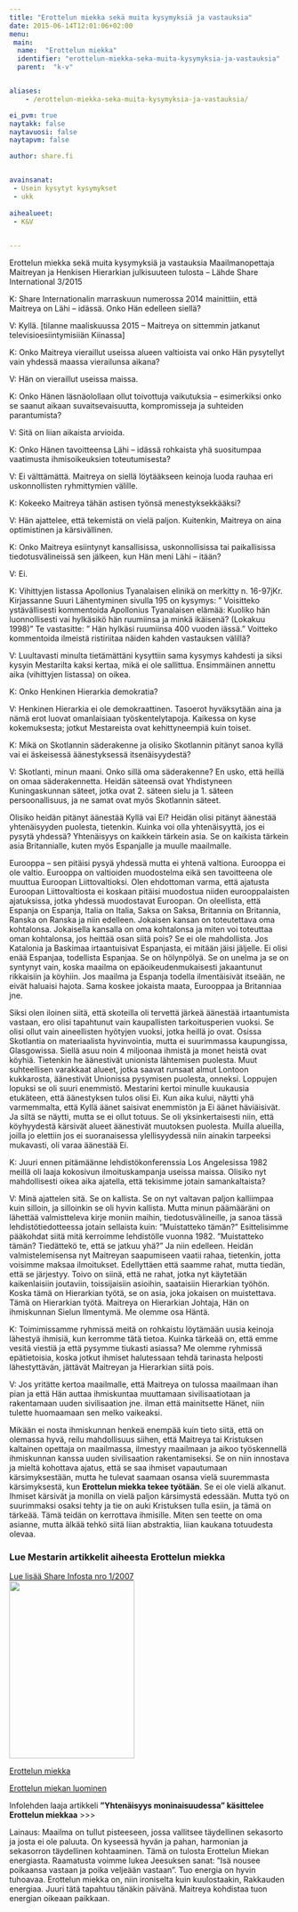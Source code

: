 ```yaml
---
title: "Erottelun miekka sekä muita kysymyksiä ja vastauksia"
date: 2015-06-14T12:01:06+02:00
menu:
 main:
  name:  "Erottelun miekka"
  identifier: "erottelun-miekka-seka-muita-kysymyksia-ja-vastauksia"
  parent:  "k-v"


aliases:
    - /erottelun-miekka-seka-muita-kysymyksia-ja-vastauksia/

ei_pvm: true
naytakk: false
naytavuosi: false
naytapvm: false

author: share.fi


avainsanat:
 - Usein kysytyt kysymykset
 - ukk
 
aihealueet:
 - K&V
 

---
```

<p class="alustus">Erottelun miekka sekä muita kysymyksiä ja vastauksia Maailmanopettaja Maitreyan ja Henkisen Hierarkian julkisuuteen tulosta – Lähde Share International 3/2015</p>

<div class="qna">
<p class="qna-q">K: Share Internationalin marraskuun numerossa 2014 mainittiin, että Maitreya on Lähi – idässä. Onko Hän edelleen siellä?</p>
<p>V: Kyllä. [tilanne maaliskuussa 2015 – Maitreya on sittemmin jatkanut televisioesiintymisiiän Kiinassa]</p>
<p class="qna-q">K: Onko Maitreya vieraillut useissa alueen valtioista vai onko Hän pysytellyt vain yhdessä maassa vierailunsa aikana?</p>
<p>V: Hän on vieraillut useissa maissa.</p>
<p class="qna-q">K: Onko Hänen läsnäolollaan ollut toivottuja vaikutuksia – esimerkiksi onko se saanut aikaan suvaitsevaisuutta, kompromisseja ja suhteiden parantumista?</p>
<p>V: Sitä on liian aikaista arvioida.</p>
<p class="qna-q">K: Onko Hänen tavoitteensa Lähi – idässä rohkaista yhä suositumpaa vaatimusta ihmisoikeuksien toteutumisesta?</p>
<p>V: Ei välttämättä. Maitreya on siellä löytääkseen keinoja luoda rauhaa eri uskonnollisten ryhmittymien välille.</p>
<p class="qna-q">K: Kokeeko Maitreya tähän astisen työnsä menestyksekkääksi?</p>
<p>V: Hän ajattelee, että tekemistä on vielä paljon. Kuitenkin, Maitreya on aina optimistinen ja kärsivällinen.</p>
<p class="qna-q">K: Onko Maitreya esiintynyt kansallisissa, uskonnollisissa tai paikallisissa tiedotusvälineissä sen jälkeen, kun Hän meni Lähi – itään?</p>
<p>V: Ei.</p>
<p class="qna-q">K: Vihittyjen listassa Apollonius Tyanalaisen elinikä on merkitty n. 16-97jKr. Kirjassanne Suuri Lähentyminen sivulla 195 on kysymys: ” Voisitteko ystävällisesti kommentoida Apollonius Tyanalaisen elämää: Kuoliko hän luonnollisesti vai hylkäsikö hän ruumiinsa ja minkä ikäisenä? (Lokakuu 1998)” Te vastasitte: ” Hän hylkäsi ruumiinsa 400 vuoden iässä.” Voitteko kommentoida ilmeistä ristiriitaa näiden kahden vastauksen välillä?</p>
<p>V: Luultavasti minulta tietämättäni kysyttiin sama kysymys kahdesti ja siksi kysyin Mestarilta kaksi kertaa, mikä ei ole sallittua. Ensimmäinen annettu aika (vihittyjen listassa) on oikea.</p>
<p class="qna-q">K: Onko Henkinen Hierarkia demokratia?</p>
<p>V: Henkinen Hierarkia ei ole demokraattinen. Tasoerot hyväksytään aina ja nämä erot luovat omanlaisiaan työskentelytapoja. Kaikessa on kyse kokemuksesta; jotkut Mestareista ovat kehittyneempiä kuin toiset.</p>
<p class="qna-q">K: Mikä on Skotlannin säderakenne ja olisiko Skotlannin pitänyt sanoa kyllä vai ei äskeisessä äänestyksessä itsenäisyydestä?</p>
<p>V: Skotlanti, minun maani. Onko sillä oma säderakenne? En usko, että heillä on omaa säderakennetta. Heidän säteensä ovat Yhdistyneen Kuningaskunnan säteet, jotka ovat 2. säteen sielu ja 1. säteen persoonallisuus, ja ne samat ovat myös Skotlannin säteet.</p>
<p>Olisiko heidän pitänyt äänestää Kyllä vai Ei? Heidän olisi pitänyt äänestää yhtenäisyyden puolesta, tietenkin. Kuinka voi olla yhtenäisyyttä, jos ei pysytä yhdessä? Yhtenäisyys on kaikkein tärkein asia. Se on kaikista tärkein asia Britannialle, kuten myös Espanjalle ja muulle maailmalle.</p>
<p>Eurooppa – sen pitäisi pysyä yhdessä mutta ei yhtenä valtiona. Eurooppa ei ole valtio. Eurooppa on valtioiden muodostelma eikä sen tavoitteena ole muuttua Euroopan Liittovaltioksi. Olen ehdottoman varma, että ajatusta Euroopan Liittovaltiosta ei koskaan pitäisi muodostua niiden eurooppalaisten ajatuksissa, jotka yhdessä muodostavat Euroopan. On oleellista, että Espanja on Espanja, Italia on Italia, Saksa on Saksa, Britannia on Britannia, Ranska on Ranska ja niin edelleen. Jokaisen kansan on toteutettava oma kohtalonsa. Jokaisella kansalla on oma kohtalonsa ja miten voi toteuttaa oman kohtalonsa, jos heittää osan siitä pois? Se ei ole mahdollista. Jos Katalonia ja Baskimaa irtaantuisivat Espanjasta, ei mitään jäisi jäljelle. Ei olisi enää Espanjaa, todellista Espanjaa. Se on hölynpölyä. Se on unelma ja se on syntynyt vain, koska maailma on epäoikeudenmukaisesti jakaantunut rikkaisiin ja köyhiin. Jos maailma ja Espanja todella ilmentäisivät itseään, ne eivät haluaisi hajota. Sama koskee jokaista maata, Eurooppaa ja Britanniaa jne.</p>
<p>Siksi olen iloinen siitä, että skoteilla oli tervettä järkeä äänestää irtaantumista vastaan, ero olisi tapahtunut vain kaupallisten tarkoitusperien vuoksi. Se olisi ollut vain aineellisten hyötyjen vuoksi, jotka heillä jo ovat. Osissa Skotlantia on materiaalista hyvinvointia, mutta ei suurimmassa kaupungissa, Glasgowissa. Siellä asuu noin 4 miljoonaa ihmistä ja monet heistä ovat köyhiä. Tietenkin he äänestivät unionista lähtemisen puolesta. Muut suhteellisen varakkaat alueet, jotka saavat runsaat almut Lontoon kukkarosta, äänestivät Unionissa pysymisen puolesta, onneksi. Loppujen lopuksi se oli suuri enemmistö. Mestarini kertoi minulle kuukausia etukäteen, että äänestyksen tulos olisi Ei. Kun aika kului, näytti yhä varmemmalta, että Kyllä äänet saisivat enemmistön ja Ei äänet häviäisivät. Ja siltä se näytti, mutta se ei ollut totuus. Se oli yksinkertaisesti niin, että köyhyydestä kärsivät alueet äänestivät muutoksen puolesta. Muilla alueilla, joilla jo elettiin jos ei suoranaisessa ylellisyydessä niin ainakin tarpeeksi mukavasti, oli varaa äänestää Ei.</p>
<p class="qna-q">K: Juuri ennen pitämäänne lehdistökonferenssia Los Angelesissa 1982 meillä oli laaja kokosivun ilmoituskampanja useissa maissa. Olisiko nyt mahdollisesti oikea aika ajatella, että tekisimme jotain samankaltaista?</p>
<p>V: Minä ajattelen sitä. Se on kallista. Se on nyt valtavan paljon kalliimpaa kuin silloin, ja silloinkin se oli hyvin kallista. Mutta minun päämääräni on lähettää valmistteleva kirje moniin maihin, tiedotusvälineille, ja sanoa tässä lehdistötiedotteessa jotain sellaista kuin: ”Muistatteko tämän?” Esittelisimme pääkohdat siitä mitä kerroimme lehdistölle vuonna 1982. ”Muistatteko tämän? Tiedättekö te, että se jatkuu yhä?” Ja niin edelleen. Heidän valmistelemisensa nyt Maitreyan saapumiseen vaatii rahaa, tietenkin, jotta voisimme maksaa ilmoitukset. Edellyttäen että saamme rahat, mutta tiedän, että se järjestyy. Toivo on siinä, että ne rahat, jotka nyt käytetään kaikenlaisiin joutaviin, toissijaisiin asioihin, saataisiin Hierarkian työhön. Koska tämä on Hierarkian työtä, se on asia, joka jokaisen on muistettava. Tämä on Hierarkian työtä. Maitreya on Hierarkian Johtaja, Hän on ihmiskunnan Sielun Ilmentymä. Me olemme osa Häntä.</p>
<p class="qna-q">K: Toimimissamme ryhmissä meitä on rohkaistu löytämään uusia keinoja lähestyä ihmisiä, kun kerromme tätä tietoa. Kuinka tärkeää on, että emme vesitä viestiä ja että pysymme tiukasti asiassa? Me olemme ryhmissä epätietoisia, koska jotkut ihmiset halutessaan tehdä tarinasta helposti lähestyttävän, jättävät Maitreyan ja Hierarkian siitä pois.</p>
<p>V: Jos yritätte kertoa maailmalle, että Maitreya on tulossa maailmaan ihan pian ja että Hän auttaa ihmiskuntaa muuttamaan sivilisaatiotaan ja rakentamaan uuden sivilisaation jne. ilman että mainitsette Hänet, niin tulette huomaamaan sen melko vaikeaksi.</p>
<p>Mikään ei nosta ihmiskunnan henkeä enempää kuin tieto siitä, että on olemassa hyvä, reilu mahdollisuus siihen, että Maitreya tai Kristuksen kaltainen opettaja on maailmassa, ilmestyy maailmaan ja aikoo työskennellä ihmiskunnan kanssa uuden sivilisaation rakentamiseksi. Se on niin innostava ja mieltä kohottava ajatus, että se saa ihmiset vapautumaan kärsimyksestään, mutta he tulevat saamaan osansa vielä suuremmasta kärsimyksestä, kun <strong>Erottelun miekka tekee työtään</strong>. Se ei ole vielä alkanut. Ihmiset kärsivät ja monilla on vielä paljon kärsimystä edessään. Mutta työ on suurimmaksi osaksi tehty ja tie on auki Kristuksen tulla esiin, ja tämä on tärkeää. Tämä teidän on kerrottava ihmisille. Miten sen teette on oma asianne, mutta älkää tehkö siitä liian abstraktia, liian kaukana totuudesta olevaa.</p>
</div>
</a></p>
<h3>Lue Mestarin artikkelit aiheesta Erottelun miekka</h3>
<p class="alignright"><a href="https://sharefi-cdn.sirv.com/sharefi/info_2007-01-040207.pdf" target="_blank">Lue lisää Share Infosta nro 1/2007<br /><img src="https://sharefi-cdn.sirv.com/sharefi/info_2007-01-040207-etusivu.jpg" width="225" height="319" alt="" /></a></p>
<p><a href="/mestarin-sanoin/2014-10-erottelun-miekka ">Erottelun miekka</a></p>
<p><a href="/mestarin-sanoin/2011-10-erottelun-miekan-luominen ">Erottelun miekan luominen</a></p>
<p>Infolehden laaja artikkeli <strong>”Yhtenäisyys moninaisuudessa” käsittelee Erottelun miekkaa</strong> &gt;&gt;&gt;</p>
<p>Lainaus: Maailma on tullut pisteeseen, jossa vallitsee täydellinen sekasorto ja josta ei ole paluuta. On kyseessä hyvän ja pahan, harmonian ja sekasorron täydellinen kohtaaminen. Tämä on tulosta Erottelun Miekan energiasta. Raamatusta voimme lukea Jeesuksen sanat: ”Isä nousee poikaansa vastaan ja poika veljeään vastaan”. Tuo energia on hyvin tuhoavaa. Erottelun miekka on, niin ironiselta kuin kuulostaakin, Rakkauden energiaa. Juuri tätä tapahtuu tänäkin päivänä. Maitreya kohdistaa tuon energian oikeaan paikkaan.</p>